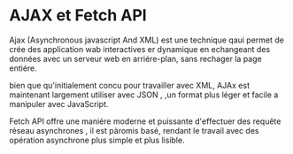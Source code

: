 # AJAX et Fetch API

Ajax (Asynchronous javascript And XML) est une technique qaui permet de crée des application wab interactives er dynamique en echangeant des données 
avec un serveur web en arriére-plan, sans rechager la page entiére.

 bien que qu'initialement concu pour travailler avec XML, AJAx est maintenant largement utiliser avec JSON , ,un format plus léger et facile a manipuler avec JavaScript.


Fetch API offre une maniére moderne et puissante d'effectuer des requête réseau asynchrones , il est pàromis basé, rendant le travail avec des opération asynchrone plus simple et plus lisible.